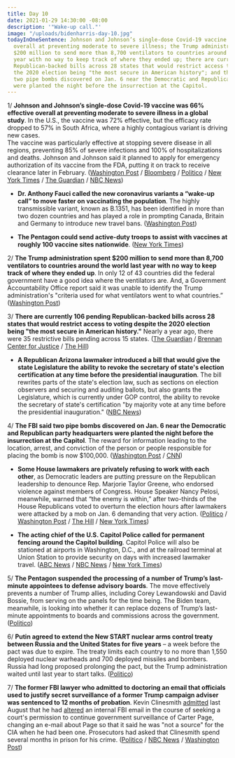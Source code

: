 ```yaml
---
title: Day 10
date: 2021-01-29 14:30:00 -08:00
description: '"Wake-up call."'
image: "/uploads/bidenharris-day-10.jpg"
todayInOneSentence: Johnson and Johnson’s single-dose Covid-19 vaccine was 66% effective
  overall at preventing moderate to severe illness; the Trump administration spent
  $200 million to send more than 8,700 ventilators to countries around the world last
  year with no way to keep track of where they ended up; there are currently 106 pending
  Republican-backed bills across 28 states that would restrict access to voting despite
  the 2020 election being "the most secure in American history"; and the FBI said
  two pipe bombs discovered on Jan. 6 near the Democratic and Republican party headquarters
  were planted the night before the insurrection at the Capitol.
---
```


1/ **Johnson and Johnson’s single-dose Covid-19 vaccine was 66% effective overall at preventing moderate to severe illness in a global study**. In the U.S., the vaccine was 72% effective, but the efficacy rate dropped to 57% in South Africa, where a highly contagious variant is driving new cases.\
The vaccine was particularly effective at stopping severe disease in all regions, preventing 85% of severe infections and 100% of hospitalizations and deaths. Johnson and Johnson said it planned to apply for emergency authorization of its vaccine from the FDA, putting it on track to receive clearance later in February. ([Washington Post](https://www.washingtonpost.com/health/2021/01/29/covid-vaccine-johnson-and-johnson/) / [Bloomberg](https://www.bloomberg.com/news/articles/2021-01-29/j-j-single-dose-vaccine-provides-strong-shield-against-covid-19?sref=MIBMEEoj) / [Politico](https://www.politico.com/news/2021/01/29/johnson-and-johnson-vaccine-efficacy-coronavirus-463732) / [New York Times](https://www.nytimes.com/2021/01/29/health/covid-vaccine-johnson-and-johnson-variants.html) / [The Guardian](https://www.theguardian.com/world/2021/jan/29/janssen-one-dose-vaccine-shown-to-work-against-covid) / [NBC News](https://www.nbcnews.com/health/health-news/j-j-vaccine-effective-against-covid-though-weaker-against-south-n1255400))

* **Dr. Anthony Fauci called the new coronavirus variants a “wake-up call” to move faster on vaccinating the population**. The highly transmissible variant, known as B.1351, has been identified in more than two dozen countries and has played a role in prompting Canada, Britain and Germany to introduce new travel bans. ([Washington Post](https://www.washingtonpost.com/nation/2021/01/29/covid-coronavirus-updates/))

* **The Pentagon could send active-duty troops to assist with vaccines at roughly 100 vaccine sites nationwide**. ([New York Times](https://www.nytimes.com/2021/01/28/us/politics/coronavirus-fema-pentagon-vaccines.html))

2/ **The Trump administration spent $200 million to send more than 8,700 ventilators to countries around the world last year with no way to keep track of where they ended up**. In only 12 of 43 countries did the federal government have a good idea where the ventilators are. And, a Government Accountability Office report said it was unable to identify the Trump administration's "criteria used for what ventilators went to what countries.” ([Washington Post](https://www.washingtonpost.com/national-security/2021/01/29/usaid-trump-ventilators-watchdog/))

3/ **There are currently 106 pending Republican-backed bills across 28 states that would restrict access to voting despite the 2020 election being "the most secure in American history."** Nearly a year ago, there were 35 restrictive bills pending across 15 states. ([The Guardian](https://www.theguardian.com/us-news/2021/jan/28/republicans-considering-100-bills-restrict-voting-rights) / [Brennan Center for Justice](https://www.brennancenter.org/our-work/research-reports/voting-laws-roundup-2021) / [The Hill](https://thehill.com/homenews/state-watch/536195-georgia-state-republican-introduces-bill-requiring-two-copies-of-id-to))

* **A Republican Arizona lawmaker introduced a bill that would give the state Legislature the ability to revoke the secretary of state's election certification at any time before the presidential inauguration**. The bill rewrites parts of the state's election law, such as sections on election observers and securing and auditing ballots, but also grants the Legislature, which is currently under GOP control, the ability to revoke the secretary of state's certification "by majority vote at any time before the presidential inauguration." ([NBC News](https://www.nbcnews.com/politics/politics-news/arizona-gop-lawmaker-introduces-bill-give-legislature-power-toss-out-n1256097))

4/ **The FBI said two pipe bombs discovered on Jan. 6 near the Democratic and Republican party headquarters were planted the night before the insurrection at the Capitol**. The reward for information leading to the location, arrest, and conviction of the person or people responsible for placing the bomb is now $100,000. ([Washington Post](https://www.washingtonpost.com/investigations/2021/01/29/pipe-bomb-suspect-video/) / [CNN](https://www.cnn.com/2021/01/29/politics/washington-pipe-bombs-dnc-rnc/))

* **Some House lawmakers are privately refusing to work with each other**, as Democratic leaders are putting pressure on the Republican leadership to denounce Rep. Marjorie Taylor Greene, who endorsed violence against members of Congress. House Speaker Nancy Pelosi, meanwhile, warned that “the enemy is within,” after two-thirds of the House Republicans voted to overturn the election hours after lawmakers were attacked by a mob on Jan. 6 demanding that very action. ([Politico](https://www.politico.com/news/2021/01/29/congress-frustrations-capitol-riot-463619) / [Washington Post](https://www.washingtonpost.com/politics/hostility-between-congressional-republicans-and-democrats-reaches-new-lows-amid-growing-fears-of-violence/2021/01/28/28c8cde8-61a5-11eb-afbe-9a11a127d146_story.html) / [The Hill](https://thehill.com/homenews/administration/536410-the-memo-center-right-republicans-fear-party-headed-for-disaster?rl=1) / [New York Times](https://www.nytimes.com/2021/01/29/us/republicans-trump-capitol-riot.html))

* **The acting chief of the U.S. Capitol Police called for permanent fencing around the Capitol building**. Capitol Police will also be stationed at airports in Washington, D.C., and at the railroad terminal at Union Station to provide security on days with increased lawmaker travel. ([ABC News](https://abcnews.go.com/Politics/capitol-police-beef-lawmaker-travel-security-amid-domestic/story?id=75566209) / [NBC News](https://www.nbcnews.com/politics/congress/u-s-capitol-needs-permanent-fencing-around-complex-after-deadly-n1256068) / [New York Times](https://www.nytimes.com/2021/01/28/us/politics/capitol-riot-security.html))

5/ **The Pentagon suspended the processing of a number of Trump’s last-minute appointees to defense advisory boards**. The move effectively prevents a number of Trump allies, including Corey Lewandowski and David Bossie, from serving on the panels for the time being. The Biden team, meanwhile, is looking into whether it can replace dozens of Trump’s last-minute appointments to boards and commissions across the government. ([Politico](https://www.politico.com/news/2021/01/28/pentagon-suspends-trump-appointments-463601))

6/ **Putin agreed to extend the New START nuclear arms control treaty between Russia and the United States for five years** – a week before the pact was due to expire. The treaty limits each country to no more than 1,550 deployed nuclear warheads and 700 deployed missiles and bombers. Russia had long proposed prolonging the pact, but the Trump administration waited until last year to start talks. ([Politico](https://www.politico.com/news/2021/01/29/putin-russia-us-nuclear-arms-treaty-463779))

7/ **The former FBI lawyer who admitted to doctoring an email that officials used to justify secret surveillance of a former Trump campaign adviser was sentenced to 12 months of probation**. Kevin Clinesmith [admitted](https://whatthefuckjusthappenedtoday.com/2020/08/14/day-1303/) last August that he had [altered](https://whatthefuckjusthappenedtoday.com/2019/11/22/day-1037/#4-a-report-from-the-justice-departme) an internal FBI email in the course of seeking a court's permission to continue government surveillance of Carter Page, changing an e-mail about Page so that it said he was "not a source" for the CIA when he had been one. Prosecutors had asked that Clinesmith spend several months in prison for his crime. ([Politico](https://www.politico.com/news/2021/01/29/fbi-lawyer-trump-russia-probe-email-463750) / [NBC News](https://www.nbcnews.com/politics/justice-department/ex-fbi-lawyer-gets-probation-falsifying-carter-page-surveillance-application-n1256179) / [Washington Post](https://www.washingtonpost.com/national-security/kevin-clinesmith-fbi-john-durham/2021/01/28/b06e061c-618e-11eb-afbe-9a11a127d146_story.html))